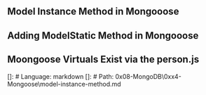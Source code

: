 ## Model Instance Method in Mongooose

## Adding ModelStatic Method in Mongooose


## Moongoose Virtuals Exist via the person.js
[]: # Language: markdown
[]: # Path: 0x08-MongoDB\0xx4-Mongoose\model-instance-method.md